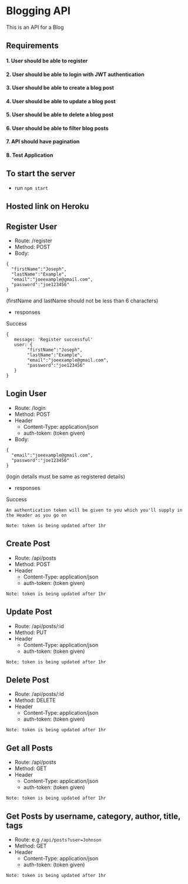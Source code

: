 # Blogging API
This is an API for a Blog

## Requirements
#### 1. User should be able to register
#### 2. User should be able to login with JWT authentication
#### 3. User should be able to create a blog post
#### 4. User should be able to update a blog post
#### 5. User should be able to delete a blog post
#### 6. User should be able to filter blog posts
#### 7. API should have pagination
#### 8. Test Application

## To start the server
- run `npm start`

## Hosted link on Heroku 

## Register User
- Route: /register
- Method: POST
- Body:
```
{
  "firstName":"Joseph",
  "lastName":"Example",
  "email":"joeexample@gmail.com",
  "password":"joe123456"
}
```
(firstName and lastName should not be less than 6 characters)
- responses

Success
```
{
   message: 'Register successful'
   user: {
        "firstName":"Joseph",
        "lastName":"Example",
        "email":"joeexample@gmail.com",
        "password":"joe123456"
   }
}
```

## Login User
- Route: /login
- Method: POST
- Header
    - Content-Type: application/json
    - auth-token: (token given) 
- Body:
```
{
  "email":"joeexample@gmail.com",
  "password":"joe123456"
}
```
(login details must be same as registered details)
- responses

Success

`An authentication token will be given to you which you'll supply in the Header as you go on`

`Note: token is being updated after 1hr`

## Create Post
- Route: /api/posts
- Method: POST
- Header
    - Content-Type: application/json
    - auth-token: (token given) 
    
`Note: token is being updated after 1hr`
 
## Update Post
- Route: /api/posts/:id
- Method: PUT
- Header
    - Content-Type: application/json
    - auth-token: (token given) 
    
`Note: token is being updated after 1hr`

## Delete Post
- Route: /api/posts/:id
- Method: DELETE
- Header
    - Content-Type: application/json
    - auth-token: (token given) 
    
`Note: token is being updated after 1hr`

## Get all Posts
- Route: /api/posts
- Method: GET
- Header
    - Content-Type: application/json
    - auth-token: (token given)
 
 `Note: token is being updated after 1hr`
 
## Get Posts by username, category, author, title, tags
- Route: e.g `/api/posts?user=Johnson`
- Method: GET
- Header
    - Content-Type: application/json
    - auth-token: (token given) 

`Note: token is being updated after 1hr`
